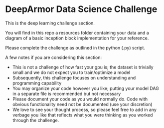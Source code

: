 # DeepArmor Data Science Challenge

This is the deep learning challenge section. 

You will find in this repo a resources folder containing your data and a diagram of a basic inception block implementation for your reference.

Please complete the challenge as outlined in the python (.py) script.

A few notes if you are considering this section:
* This is not a challenge of how fast your gpu is; the dataset is trivially small and we do not expect you to train/optimize a model
* Subsequently, this challenge focuses on understanding and programming capability
* You may organize your code however you like; putting your model DAG in a separate file is recommended but not necessary
* Please document your code as you would normally do. Code with obvious functionality need not be documented (use your discretion)
* We love to see your thought process, so please feel free to add in any verbage you like that reflects what you were thinking as you worked through the challenge.